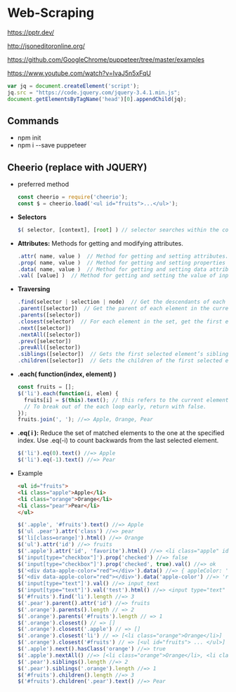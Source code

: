 # Web-Scraping

<https://pptr.dev/>

<http://jsoneditoronline.org/>

<https://github.com/GoogleChrome/puppeteer/tree/master/examples>

<https://www.youtube.com/watch?v=IvaJ5n5xFqU>

```js
var jq = document.createElement('script');
jq.src = "https://code.jquery.com/jquery-3.4.1.min.js";
document.getElementsByTagName('head')[0].appendChild(jq);
```

## Commands
* npm init
* npm i --save puppeteer
## Cheerio (replace with JQUERY)
* preferred method
  ```js
  const cheerio = require('cheerio');
  const $ = cheerio.load('<ul id="fruits">...</ul>');
  ```
* **Selectors**
  ```js
  $( selector, [context], [root] ) // selector searches within the context scope which searches within the root scope
  ```
* **Attributes:** Methods for getting and modifying attributes.
  ```js
  .attr( name, value )  // Method for getting and setting attributes. Gets the attribute value for only the first element in the matched set. If you set an attribute’s value to null, you remove that attribute
  .prop( name, value )  // Method for getting and setting properties
  .data( name, value )  // Method for getting and setting data attributes
  .val( [value] )  // Method for getting and setting the value of input, select, and textarea
  ```
* **Traversing**
  ```js
  .find(selector | selection | node)  // Get the descendants of each element in the current set of matched elements, filtered by a selector, jQuery object, or element.
  .parent([selector])  // Get the parent of each element in the current set of matched elements
  .parents([selector])
  .closest(selector)  // For each element in the set, get the first element that matches the selector by testing the element itself and traversing up through its ancestors in the DOM tree.
  .next([selector])
  .nextAll([selector])
  .prev([selector])
  .prevAll([selector])
  .siblings([selector])  // Gets the first selected element’s siblings, excluding itself.
  .children([selector])  // Gets the children of the first selected element.
  ```
* **.each( function(index, element) )**
  ```js
  const fruits = [];
  $('li').each(function(i, elem) {
    fruits[i] = $(this).text(); // this refers to the current element
    // To break out of the each loop early, return with false.
  });
  fruits.join(', '); //=> Apple, Orange, Pear
  ```
* **.eq( i ):** Reduce the set of matched elements to the one at the specified index. Use .eq(-i) to count backwards from the last selected element.
  ```js
  $('li').eq(0).text() //=> Apple
  $('li').eq(-1).text() //=> Pear
  ```

* Example
  ```html
  <ul id="fruits">
  <li class="apple">Apple</li>
  <li class="orange">Orange</li>
  <li class="pear">Pear</li>
  </ul>
  ```
  ```js
  $('.apple', '#fruits').text() //=> Apple
  $('ul .pear').attr('class') //=> pear
  $('li[class=orange]').html() //=> Orange
  $('ul').attr('id') //=> fruits
  $('.apple').attr('id', 'favorite').html() //=> <li class="apple" id="favorite">Apple</li>
  $('input[type="checkbox"]').prop('checked') //=> false
  $('input[type="checkbox"]').prop('checked', true).val() //=> ok
  $('<div data-apple-color="red"></div>').data() //=> { appleColor: 'red' }
  $('<div data-apple-color="red"></div>').data('apple-color') //=> 'red'
  $('input[type="text"]').val() //=> input_text
  $('input[type="text"]').val('test').html() //=> <input type="text" value="test"/>
  $('#fruits').find('li').length //=> 3
  $('.pear').parent().attr('id') //=> fruits
  $('.orange').parents().length // => 2
  $('.orange').parents('#fruits').length // => 1
  $('.orange').closest() // => []
  $('.orange').closest('.apple') // => []
  $('.orange').closest('li') // => [<li class="orange">Orange</li>]
  $('.orange').closest('#fruits') // => [<ul id="fruits"> ... </ul>]
  $('.apple').next().hasClass('orange') //=> true
  $('.apple').nextAll() //=> [<li class="orange">Orange</li>, <li class="pear">Pear</li>]
  $('.pear').siblings().length //=> 2
  $('.pear').siblings('.orange').length //=> 1
  $('#fruits').children().length //=> 3
  $('#fruits').children('.pear').text() //=> Pear
  ```